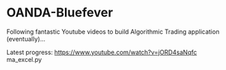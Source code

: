# OANDA-Bluefever
Following fantastic Youtube videos to build Algorithmic Trading application (eventually)...

Latest progress:  https://www.youtube.com/watch?v=jORD4saNqfc
ma_excel.py

